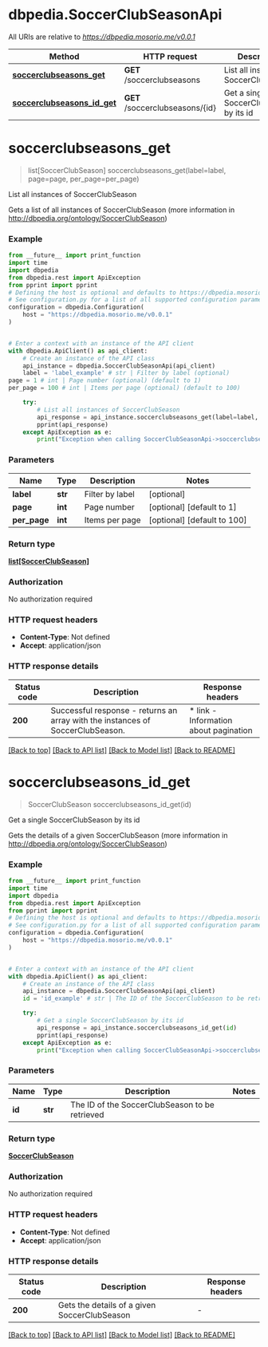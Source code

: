 # dbpedia.SoccerClubSeasonApi

All URIs are relative to *https://dbpedia.mosorio.me/v0.0.1*

Method | HTTP request | Description
------------- | ------------- | -------------
[**soccerclubseasons_get**](SoccerClubSeasonApi.md#soccerclubseasons_get) | **GET** /soccerclubseasons | List all instances of SoccerClubSeason
[**soccerclubseasons_id_get**](SoccerClubSeasonApi.md#soccerclubseasons_id_get) | **GET** /soccerclubseasons/{id} | Get a single SoccerClubSeason by its id


# **soccerclubseasons_get**
> list[SoccerClubSeason] soccerclubseasons_get(label=label, page=page, per_page=per_page)

List all instances of SoccerClubSeason

Gets a list of all instances of SoccerClubSeason (more information in http://dbpedia.org/ontology/SoccerClubSeason)

### Example

```python
from __future__ import print_function
import time
import dbpedia
from dbpedia.rest import ApiException
from pprint import pprint
# Defining the host is optional and defaults to https://dbpedia.mosorio.me/v0.0.1
# See configuration.py for a list of all supported configuration parameters.
configuration = dbpedia.Configuration(
    host = "https://dbpedia.mosorio.me/v0.0.1"
)


# Enter a context with an instance of the API client
with dbpedia.ApiClient() as api_client:
    # Create an instance of the API class
    api_instance = dbpedia.SoccerClubSeasonApi(api_client)
    label = 'label_example' # str | Filter by label (optional)
page = 1 # int | Page number (optional) (default to 1)
per_page = 100 # int | Items per page (optional) (default to 100)

    try:
        # List all instances of SoccerClubSeason
        api_response = api_instance.soccerclubseasons_get(label=label, page=page, per_page=per_page)
        pprint(api_response)
    except ApiException as e:
        print("Exception when calling SoccerClubSeasonApi->soccerclubseasons_get: %s\n" % e)
```

### Parameters

Name | Type | Description  | Notes
------------- | ------------- | ------------- | -------------
 **label** | **str**| Filter by label | [optional] 
 **page** | **int**| Page number | [optional] [default to 1]
 **per_page** | **int**| Items per page | [optional] [default to 100]

### Return type

[**list[SoccerClubSeason]**](SoccerClubSeason.md)

### Authorization

No authorization required

### HTTP request headers

 - **Content-Type**: Not defined
 - **Accept**: application/json

### HTTP response details
| Status code | Description | Response headers |
|-------------|-------------|------------------|
**200** | Successful response - returns an array with the instances of SoccerClubSeason. |  * link - Information about pagination <br>  |

[[Back to top]](#) [[Back to API list]](../README.md#documentation-for-api-endpoints) [[Back to Model list]](../README.md#documentation-for-models) [[Back to README]](../README.md)

# **soccerclubseasons_id_get**
> SoccerClubSeason soccerclubseasons_id_get(id)

Get a single SoccerClubSeason by its id

Gets the details of a given SoccerClubSeason (more information in http://dbpedia.org/ontology/SoccerClubSeason)

### Example

```python
from __future__ import print_function
import time
import dbpedia
from dbpedia.rest import ApiException
from pprint import pprint
# Defining the host is optional and defaults to https://dbpedia.mosorio.me/v0.0.1
# See configuration.py for a list of all supported configuration parameters.
configuration = dbpedia.Configuration(
    host = "https://dbpedia.mosorio.me/v0.0.1"
)


# Enter a context with an instance of the API client
with dbpedia.ApiClient() as api_client:
    # Create an instance of the API class
    api_instance = dbpedia.SoccerClubSeasonApi(api_client)
    id = 'id_example' # str | The ID of the SoccerClubSeason to be retrieved

    try:
        # Get a single SoccerClubSeason by its id
        api_response = api_instance.soccerclubseasons_id_get(id)
        pprint(api_response)
    except ApiException as e:
        print("Exception when calling SoccerClubSeasonApi->soccerclubseasons_id_get: %s\n" % e)
```

### Parameters

Name | Type | Description  | Notes
------------- | ------------- | ------------- | -------------
 **id** | **str**| The ID of the SoccerClubSeason to be retrieved | 

### Return type

[**SoccerClubSeason**](SoccerClubSeason.md)

### Authorization

No authorization required

### HTTP request headers

 - **Content-Type**: Not defined
 - **Accept**: application/json

### HTTP response details
| Status code | Description | Response headers |
|-------------|-------------|------------------|
**200** | Gets the details of a given SoccerClubSeason |  -  |

[[Back to top]](#) [[Back to API list]](../README.md#documentation-for-api-endpoints) [[Back to Model list]](../README.md#documentation-for-models) [[Back to README]](../README.md)

